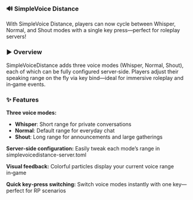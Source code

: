 ### **🔊 SimpleVoice Distance**

With SimpleVoice Distance, players can now cycle between Whisper, Normal, and Shout modes with a single key press—perfect for roleplay servers!

### **▶️ Overview**

SimpleVoiceDistance adds three voice modes (Whisper, Normal, Shout), each of which can be fully configured server‑side. Players adjust their speaking range on the fly via key bind—ideal for immersive roleplay and in‑game events.

### **✨ Features**

**Three voice modes:**

*   **Whisper**: Short range for private conversations
*   **Normal**: Default range for everyday chat
*   **Shout**: Long range for announcements and large gatherings

**Server‑side configuration:** Easily tweak each mode’s range in simplevoicedistance-server.toml

**Visual feedback:** Colorful particles display your current voice range in‑game

**Quick key‑press switching:** Switch voice modes instantly with one key—perfect for RP scenarios
